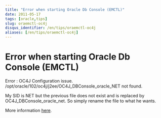 ```yaml
---
title: "Error when starting Oracle Db Console (EMCTL)"
date: 2011-05-17
tags: [oracle,tips]
slug: oraemctl-oc4j
disqus_identifier: /en/tips/oraemctl-oc4j
aliases: [/en/tips/oraemctl-oc4j]
---
```

# Error when starting Oracle Db Console (EMCTL)

Error : OC4J Configuration issue. /opt/oracle/102/oc4j/j2ee/OC4J_DBConsole_oracle_NET not found.

My SID is NET but the previous file does not exist and is replaced by OC4J_DBConsole_oracle_net. So simply rename the file to what he wants.

More information [here](http://forums.oracle.com/forums/thread.jspa?threadID=511549).







